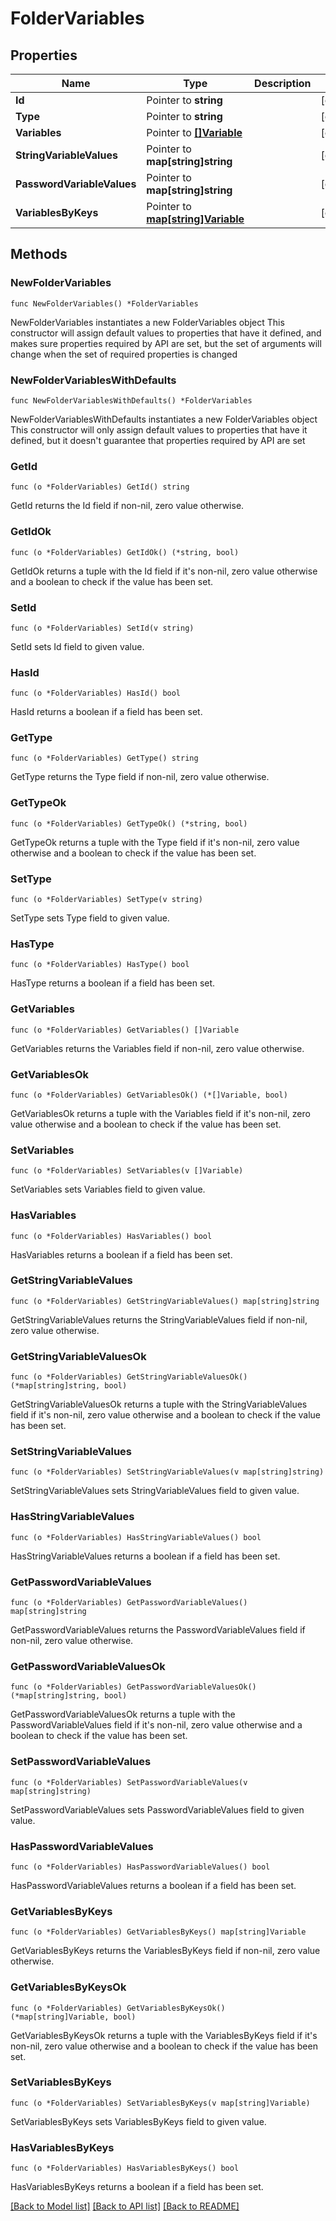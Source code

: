 # FolderVariables

## Properties

Name | Type | Description | Notes
------------ | ------------- | ------------- | -------------
**Id** | Pointer to **string** |  | [optional] 
**Type** | Pointer to **string** |  | [optional] 
**Variables** | Pointer to [**[]Variable**](Variable.md) |  | [optional] 
**StringVariableValues** | Pointer to **map[string]string** |  | [optional] 
**PasswordVariableValues** | Pointer to **map[string]string** |  | [optional] 
**VariablesByKeys** | Pointer to [**map[string]Variable**](Variable.md) |  | [optional] 

## Methods

### NewFolderVariables

`func NewFolderVariables() *FolderVariables`

NewFolderVariables instantiates a new FolderVariables object
This constructor will assign default values to properties that have it defined,
and makes sure properties required by API are set, but the set of arguments
will change when the set of required properties is changed

### NewFolderVariablesWithDefaults

`func NewFolderVariablesWithDefaults() *FolderVariables`

NewFolderVariablesWithDefaults instantiates a new FolderVariables object
This constructor will only assign default values to properties that have it defined,
but it doesn't guarantee that properties required by API are set

### GetId

`func (o *FolderVariables) GetId() string`

GetId returns the Id field if non-nil, zero value otherwise.

### GetIdOk

`func (o *FolderVariables) GetIdOk() (*string, bool)`

GetIdOk returns a tuple with the Id field if it's non-nil, zero value otherwise
and a boolean to check if the value has been set.

### SetId

`func (o *FolderVariables) SetId(v string)`

SetId sets Id field to given value.

### HasId

`func (o *FolderVariables) HasId() bool`

HasId returns a boolean if a field has been set.

### GetType

`func (o *FolderVariables) GetType() string`

GetType returns the Type field if non-nil, zero value otherwise.

### GetTypeOk

`func (o *FolderVariables) GetTypeOk() (*string, bool)`

GetTypeOk returns a tuple with the Type field if it's non-nil, zero value otherwise
and a boolean to check if the value has been set.

### SetType

`func (o *FolderVariables) SetType(v string)`

SetType sets Type field to given value.

### HasType

`func (o *FolderVariables) HasType() bool`

HasType returns a boolean if a field has been set.

### GetVariables

`func (o *FolderVariables) GetVariables() []Variable`

GetVariables returns the Variables field if non-nil, zero value otherwise.

### GetVariablesOk

`func (o *FolderVariables) GetVariablesOk() (*[]Variable, bool)`

GetVariablesOk returns a tuple with the Variables field if it's non-nil, zero value otherwise
and a boolean to check if the value has been set.

### SetVariables

`func (o *FolderVariables) SetVariables(v []Variable)`

SetVariables sets Variables field to given value.

### HasVariables

`func (o *FolderVariables) HasVariables() bool`

HasVariables returns a boolean if a field has been set.

### GetStringVariableValues

`func (o *FolderVariables) GetStringVariableValues() map[string]string`

GetStringVariableValues returns the StringVariableValues field if non-nil, zero value otherwise.

### GetStringVariableValuesOk

`func (o *FolderVariables) GetStringVariableValuesOk() (*map[string]string, bool)`

GetStringVariableValuesOk returns a tuple with the StringVariableValues field if it's non-nil, zero value otherwise
and a boolean to check if the value has been set.

### SetStringVariableValues

`func (o *FolderVariables) SetStringVariableValues(v map[string]string)`

SetStringVariableValues sets StringVariableValues field to given value.

### HasStringVariableValues

`func (o *FolderVariables) HasStringVariableValues() bool`

HasStringVariableValues returns a boolean if a field has been set.

### GetPasswordVariableValues

`func (o *FolderVariables) GetPasswordVariableValues() map[string]string`

GetPasswordVariableValues returns the PasswordVariableValues field if non-nil, zero value otherwise.

### GetPasswordVariableValuesOk

`func (o *FolderVariables) GetPasswordVariableValuesOk() (*map[string]string, bool)`

GetPasswordVariableValuesOk returns a tuple with the PasswordVariableValues field if it's non-nil, zero value otherwise
and a boolean to check if the value has been set.

### SetPasswordVariableValues

`func (o *FolderVariables) SetPasswordVariableValues(v map[string]string)`

SetPasswordVariableValues sets PasswordVariableValues field to given value.

### HasPasswordVariableValues

`func (o *FolderVariables) HasPasswordVariableValues() bool`

HasPasswordVariableValues returns a boolean if a field has been set.

### GetVariablesByKeys

`func (o *FolderVariables) GetVariablesByKeys() map[string]Variable`

GetVariablesByKeys returns the VariablesByKeys field if non-nil, zero value otherwise.

### GetVariablesByKeysOk

`func (o *FolderVariables) GetVariablesByKeysOk() (*map[string]Variable, bool)`

GetVariablesByKeysOk returns a tuple with the VariablesByKeys field if it's non-nil, zero value otherwise
and a boolean to check if the value has been set.

### SetVariablesByKeys

`func (o *FolderVariables) SetVariablesByKeys(v map[string]Variable)`

SetVariablesByKeys sets VariablesByKeys field to given value.

### HasVariablesByKeys

`func (o *FolderVariables) HasVariablesByKeys() bool`

HasVariablesByKeys returns a boolean if a field has been set.


[[Back to Model list]](../README.md#documentation-for-models) [[Back to API list]](../README.md#documentation-for-api-endpoints) [[Back to README]](../README.md)


